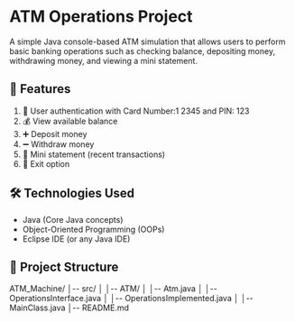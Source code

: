 # ATM Operations Project
A simple Java console-based ATM simulation that allows users to perform basic banking operations such as checking balance, depositing money, withdrawing money, and viewing a mini statement.

## 🚀 Features

1. 🔐 User authentication with Card Number:1 2345 and PIN: 123
2. 💰 View available balance
3. ➕ Deposit money
4. ➖ Withdraw money
5. 🧾 Mini statement (recent transactions)
6. 🚪 Exit option

## 🛠️ Technologies Used

+  Java (Core Java concepts)
+  Object-Oriented Programming (OOPs)
+  Eclipse IDE (or any Java IDE)

## 📂 Project Structure
ATM_Machine/
│-- src/
│    │-- ATM/
│       │-- Atm.java
│       │-- OperationsInterface.java
│       │-- OperationsImplemented.java
│       │-- MainClass.java
│-- README.md


